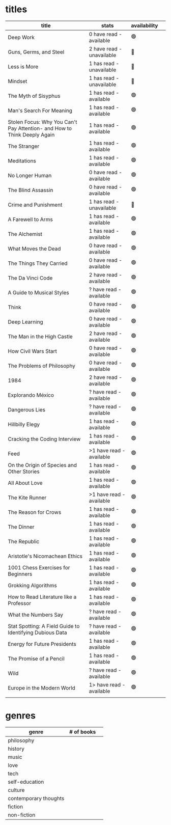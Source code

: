# titles
| title | stats | availability |  |
| ---- | ---- | ---- | ---- |
| Deep Work | 0 have read - available | 🟢 |  |
| Guns, Germs, and Steel | 2 have read - unavailable | 🔴 |  |
| Less is More | 1 has read - unavailable | 🔴 |  |
| Mindset | 1 has read - unavailable | 🔴 |  |
| The Myth of Sisyphus | 1 has read - available | 🟢 |  |
| Man's Search For Meaning | 1 has read - available | 🟢<br> |  |
| Stolen Focus: Why You Can't Pay Attention- and How to Think Deeply Again | 1 has read - available | 🟢<br> |  |
| The Stranger | 1 has read - available | 🟢<br> |  |
| Meditations | 1 has read - available | 🟢<br> |  |
| No Longer Human | 0 have read - available | 🟢<br> |  |
| The Blind Assassin | 0 have read - available | 🟢<br> |  |
| Crime and Punishment | 1 has read - unavailable | 🔴 |  |
| A Farewell to Arms | 1 has read - available | 🟢<br> |  |
| The Alchemist | 1 has read - available | 🟢<br> |  |
| What Moves the Dead | 0 have read - available | 🟢<br> |  |
| The Things They Carried | 0 have read - available | 🟢<br> |  |
| The Da Vinci Code | 2 have read - available | 🟢<br> |  |
| A Guide to Musical Styles | ? have read - available | 🟢<br> |  |
| Think | 0 have read - available | 🟢<br> |  |
| Deep Learning | 0 have read - available | 🟢<br> |  |
| The Man in the High Castle | 2 have read - available | 🟢<br> |  |
| How Civil Wars Start | 0 have read - available | 🟢<br> |  |
| The Problems of Philosophy | 0 have read - available | 🟢<br> |  |
| 1984 | 2 have read - available | 🟢<br> |  |
| Explorando México | ? have read - available | 🟢<br> |  |
| Dangerous Lies | ? have read - available | 🟢<br> |  |
| Hillbilly Elegy | 1 has read - available | 🟢<br> |  |
| Cracking the Coding Interview | 1 has read - available | 🟢<br> |  |
| Feed | >1 have read - available | 🟢<br> |  |
| On the Origin of Species and Other Stories | 1 has read - available | 🟢<br> |  |
| All About Love | 1 has read - available | 🟢<br> |  |
| The Kite Runner | >1 have read - available | 🟢<br> |  |
| The Reason for Crows | 1 has read - available | 🟢<br> |  |
| The Dinner | 1 has read - available | 🟢<br> |  |
| The Republic | 1 has read - available | 🟢<br> |  |
| Aristotle's Nicomachean Ethics | 1 has read - available | 🟢<br> |  |
| 1001 Chess Exercises for Beginners | 1 has read - available | 🟢<br> |  |
| Grokking Algorithms | 1 has read - available | 🟢<br> |  |
| How to Read Literature like a Professor | 1 has read - available | 🟢<br> |  |
| What the Numbers Say | ? have read - available | 🟢<br> |  |
| Stat Spotting: A Field Guide to Identifying Dubious Data | ? have read - available | 🟢<br> |  |
| Energy for Future Presidents | 1 has read - available | 🟢<br> |  |
| The Promise of a Pencil | 1 has read - available | 🟢<br> |  |
| Wild | ? have read - available | 🟢<br> |  |
| Europe in the Modern World | 1> have read - available | 🟢<br> |  |
|  |  |  |  |
# genres
| genre | # of books |  |
| ---- | ---- | ---- |
| philosophy |  |  |
| history |  |  |
| music |  |  |
| love |  |  |
| tech |  |  |
| self-education |  |  |
| culture |  |  |
| contemporary thoughts |  |  |
| fiction |  |  |
| non-fiction |  |  |


